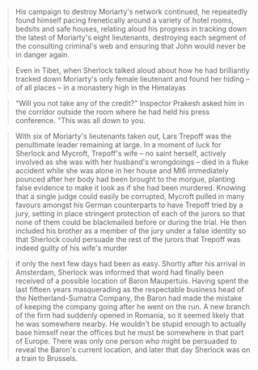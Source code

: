  > His campaign to destroy Moriarty's network continued, he repeatedly found himself pacing frenetically around a variety of hotel rooms, bedsits and safe houses, relating aloud his progress in tracking down the latest of Moriarty's eight lieutenants, destroying each segment of the consulting criminal's web and ensuring that John would never be in danger again.

 > Even in Tibet, when Sherlock talked aloud about how he had brilliantly tracked down Moriarty's only female lieutenant and found her hiding – of all places – in a monastery high in the Himalayas

 > "Will you not take any of the credit?" Inspector Prakesh asked him in the corridor outside the room where he had held his press conference. "This was all down to you.

 > With six of Moriarty's lieutenants taken out, Lars Trepoff was the penultimate leader remaining at large. In a moment of luck for Sherlock and Mycroft, Trepoff's wife – no saint herself, actively involved as she was with her husband's wrongdoings – died in a fluke accident while she was alone in her house and MI6 immediately pounced after her body had been brought to the morgue, planting false evidence to make it look as if she had been murdered. Knowing that a single judge could easily be corrupted, Mycroft pulled in many favours amongst his German counterparts to have Trepoff tried by a jury, setting in place stringent protection of each of the jurors so that none of them could be blackmailed before or during the trial. He then included his brother as a member of the jury under a false identity so that Sherlock could persuade the rest of the jurors that Trepoff was indeed guilty of his wife's murder

 > if only the next few days had been as easy. Shortly after his arrival in Amsterdam, Sherlock was informed that word had finally been received of a possible location of Baron Maupertuis. Having spent the last fifteen years masquerading as the respectable business head of the Netherland-Sumatra Company, the Baron had made the mistake of keeping the company going after he went on the run. A new branch of the firm had suddenly opened in Romania, so it seemed likely that he was somewhere nearby. He wouldn't be stupid enough to actually base himself near the offices but he must be somewhere in that part of Europe. There was only one person who might be persuaded to reveal the Baron's current location, and later that day Sherlock was on a train to Brussels.